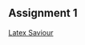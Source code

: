 ## Assignment 1

[Latex Saviour](https://nevalsar.hashnode.dev/compiling-latex-with-ubuntu-and-visual-studio-code)
